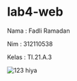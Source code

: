 # lab4-web  

Nama  :  Fadli Ramadan




Nim   :  312110538




Kelas :  TI.21.A.3


![123 hiya](https://user-images.githubusercontent.com/69451514/229408411-768c1f3b-0022-4bef-b8e8-178c2e19d9fe.png)
